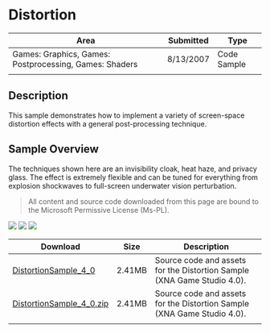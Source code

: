 # Distortion

|Area|Submitted|Type|
|-|-|-|
Games: Graphics, Games: Postprocessing, Games: Shaders|8/13/2007|Code Sample
||||

## Description

This sample demonstrates how to implement a variety of screen-space distortion effects with a general post-processing technique.

## Sample Overview

The techniques shown here are an invisibility cloak, heat haze, and privacy glass. The effect is extremely flexible and can be tuned for everything from explosion shockwaves to full-screen underwater vision perturbation.

> All content and source code downloaded from this page are bound to the Microsoft Permissive License (Ms-PL).

![](https://github.com/simondarksidej/XNAGameStudio/blob/archive/Images/XNA_Distortion_01_small.jpg?raw=true)
![](https://github.com/simondarksidej/XNAGameStudio/blob/archive/Images/XNA_Distortion_02_small.jpg?raw=true)
![](https://github.com/simondarksidej/XNAGameStudio/blob/archive/Images/XNA_Distortion_03_small.jpg?raw=true)

Download | Size | Description
---|---|---|
[DistortionSample_4_0](https://github.com/simondarksidej/XNAGameStudio/tree/archive/Samples/DistortionSample_4_0) | 2.41MB | Source code and assets for the Distortion Sample (XNA Game Studio 4.0).
[DistortionSample_4_0.zip](https://github.com/simondarksidej/XNAGameStudioZips/raw/zips/DistortionSample_4_0.zip) | 2.41MB | Source code and assets for the Distortion Sample (XNA Game Studio 4.0).
||||
